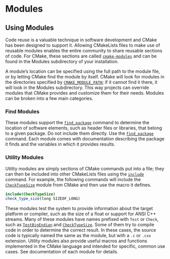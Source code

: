 # Modules

## Using Modules
Code reuse is a valuable technique in software development and CMake has been designed to support it. Allowing CMakeLists files to make use of reusable modules enables the entire community to share reusable sections of code. For CMake, these sections are called [`cmake-modules`](https://cmake.org/cmake/help/latest/manual/cmake-modules.7.html#manual:cmake-modules(7)) and can be found in the Modules subdirectory of your installation.

A module’s location can be specified using the full path to the module file, or by letting CMake find the module by itself. CMake will look for modules in the directories specified by [`CMAKE_MODULE_PATH`](https://cmake.org/cmake/help/latest/variable/CMAKE_MODULE_PATH.html#variable:CMAKE_MODULE_PATH); if it cannot find it there, it will look in the Modules subdirectory. This way projects can override modules that CMake provides and customize them for their needs. Modules can be broken into a few main categories.

### Find Modules
These modules support the [`find_package`](https://cmake.org/cmake/help/latest/command/find_package.html#command:find_package) command to determine the location of software elements, such as header files or libraries, that belong to a given package. Do not include them directly. Use the [`find_package`](https://cmake.org/cmake/help/latest/command/find_package.html#command:find_package) command. Each module comes with documentation describing the package it finds and the variables in which it provides results.

### Utility Modules
Utility modules are simply sections of CMake commands put into a file; they can then be included into other CMakeLists files using the [`include`](https://cmake.org/cmake/help/latest/command/include.html#command:include) command. For example, the following commands will include the [`CheckTypeSize`](https://cmake.org/cmake/help/latest/module/CheckTypeSize.html#module:CheckTypeSize) module from CMake and then use the macro it defines.
```cmake
include(CheckTypeSize)
check_type_size(long SIZEOF_LONG)
```

These modules test the system to provide information about the target platform or compiler, such as the size of a float or support for ANSI C++ streams. Many of these modules have names prefixed with `Test` or `Check`, such as [`TestBigEndian`](https://cmake.org/cmake/help/latest/module/TestBigEndian.html#module:TestBigEndian) and [`CheckTypeSize`](https://cmake.org/cmake/help/latest/module/CheckTypeSize.html#module:CheckTypeSize). Some of them try to compile code in order to determine the correct result. In these cases, the source code is typically named the same as the module, but with a `.c` or `.cxx` extension. Utility modules also provide useful macros and functions implemented in the CMake language and intended for specific, common use cases. See documentation of each module for details.

